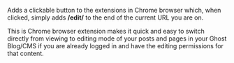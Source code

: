 Adds a clickable button to the extensions in Chrome browser which, when clicked, simply adds **/edit/** to the end of the current URL you are on.

This is Chrome browser extension makes it quick and easy to switch directly from viewing to editing mode of your posts and pages in your Ghost Blog/CMS if you are already logged in and have the editing permissions for that content.
